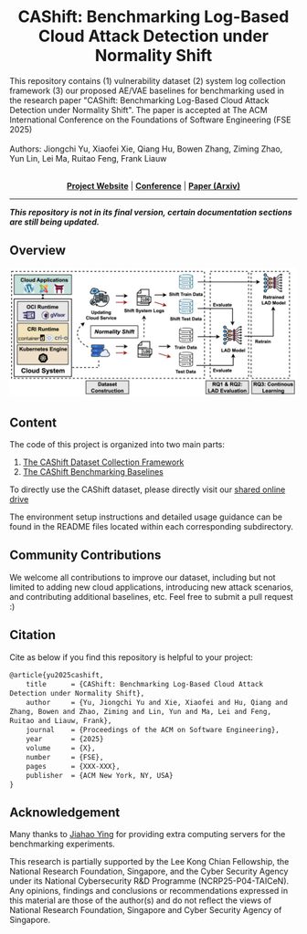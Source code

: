 <p align="center">

  <h1 align="center">CAShift: Benchmarking Log-Based Cloud Attack Detection under Normality Shift</h1>
  <div>This repository contains (1) vulnerability dataset (2) system log collection framework (3) our proposed AE/VAE baselines for benchmarking used in the research paper "CAShift: Benchmarking Log-Based Cloud Attack Detection under Normality Shift". The paper is accepted at The ACM International Conference on the Foundations of Software Engineering (FSE 2025)</div>
    <br>
  <div>Authors: Jiongchi Yu, Xiaofei Xie, Qiang Hu, Bowen Zhang, Ziming Zhao, Yun Lin, Lei Ma, Ruitao Feng, Frank Liauw</div>

  <p align="center">
  <br>
    <a href="https://sites.google.com/view/cashift-bench"><strong>Project Website</strong></a>
    |
    <a href="https://conf.researchr.org/details/fse-2025/fse-2025-research-papers/9/CAShift-Benchmarking-Log-Based-Cloud-Attack-Detection-under-Normality-Shift"><strong>Conference</strong></a>
    |
    <a href="https://arxiv.org/abs/2504.09115"><strong>Paper (Arxiv)</strong></a>
  </p>
</p>

---

<!-- The code is designed to facilitate the analysis of open-source projects. The instructions provided below are provided to help reproduce the results of RQ1-RQ3 from the paper. Note that the code can be easily adapted for analyzing other open-source projects with minimal modifications to the configuration file. -->

***This repository is not in its final version, certain documentation sections are still being updated.***

## Overview

<div>
<img src="./img/Methodology.jpg">
</div>

## Content

The code of this project is organized into two main parts:
1. [The CAShift Dataset Collection Framework](./Dataset/)
2. [The CAShift Benchmarking Baselines](./Benchmark/)

To directly use the CAShift dataset, please directly visit our [shared online drive](https://drive.google.com/drive/folders/1aOMeSFq80IZAvfCstnQW33p5rA6EurcZ?usp=sharing)

The environment setup instructions and detailed usage guidance can be found in the README files located within each corresponding subdirectory.

## Community Contributions

We welcome all contributions to improve our dataset, including but not limited to adding new cloud applications, introducing new attack scenarios, and contributing additional baselines, etc. Feel free to submit a pull request :)

## Citation

Cite as below if you find this repository is helpful to your project:

```
@article{yu2025cashift,
    title      = {CAShift: Benchmarking Log-Based Cloud Attack Detection under Normality Shift},
    author     = {Yu, Jiongchi Yu and Xie, Xiaofei and Hu, Qiang and Zhang, Bowen and Zhao, Ziming and Lin, Yun and Ma, Lei and Feng, Ruitao and Liauw, Frank},
    journal    = {Proceedings of the ACM on Software Engineering},
    year       = {2025}
    volume     = {X},
    number     = {FSE},
    pages      = {XXX-XXX},
    publisher  = {ACM New York, NY, USA}
}
```

## Acknowledgement

Many thanks to [Jiahao Ying](https://yingjiahao14.github.io/) for providing extra computing servers for the benchmarking experiments.

This research is partially supported by the Lee Kong Chian Fellowship, the National Research Foundation, Singapore, and the Cyber Security Agency under its National Cybersecurity R&D Programme (NCRP25-P04-TAICeN). Any opinions, findings and conclusions or recommendations expressed in this material are those of the author(s) and do not reflect the views of National Research Foundation, Singapore and Cyber Security Agency of Singapore.